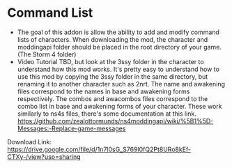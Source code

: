 # Command List
* The goal of this addon is allow the ability to add and modify command lists of characters. When downloading the mod, the character and moddingapi folder should be placed in the root directory of your game. (The Storm 4 folder)
* Video Tutorial TBD, but look at the 3ssy folder in the character to understand how this mod works. It's pretty easy to understand how to use this mod by copying the 3ssy folder in the same directory, but renaming it to another character such as 2nrt. The name and awakening files correspond to the names in base and awakening forms respectively. The combos and awacombos files correspond to the combo list in base and awakening forms of your character. These work similarly to ns4s files, there's some documentation at this link. https://github.com/zealottormunds/ns4moddingapi/wiki/%5B1%5D-Messages:-Replace-game-messages

Download Link: https://drive.google.com/file/d/1n7l0sG_S769l0fQ2Pt8URo8kEf-CTXy-/view?usp=sharing
